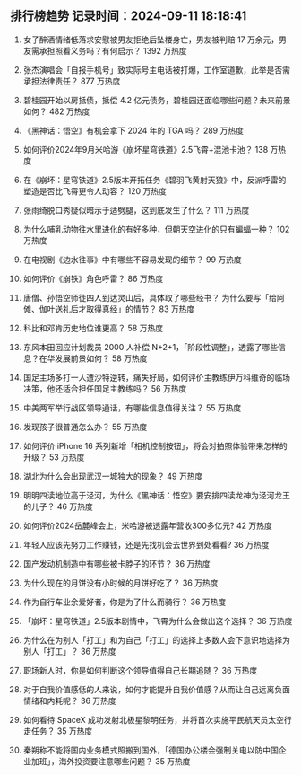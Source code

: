 
## 排行榜趋势 记录时间：2024-09-11 18:18:41
  
  1. 女子醉酒情绪低落求安慰被男友拒绝后坠楼身亡，男友被判赔 17 万余元，男友需承担照看义务吗？有何启示？ 1392 万热度
    
  2. 张杰演唱会「自报手机号」致实际号主电话被打爆，工作室道歉，此举是否需承担法律责任？ 877 万热度
    
  3. 碧桂园开始以房抵债，抵偿 4.2 亿元债务，碧桂园还面临哪些问题？未来前景如何？ 482 万热度
    
  4. 《黑神话：悟空》有机会拿下 2024 年的 TGA 吗？ 289 万热度
    
  5. 如何评价2024年9月米哈游《崩坏星穹铁道》2.5飞霄+混池卡池？ 138 万热度
    
  6. 在《崩坏：星穹铁道》2.5版本开拓任务《碧羽飞黄射天狼》中，反派呼雷的塑造是否比飞霄更令人动容？ 120 万热度
    
  7. 张雨绮脱口秀疑似暗示于适劈腿，这到底发生了什么？ 111 万热度
    
  8. 为什么哺乳动物往水里进化的有好多种，但朝天空进化的只有蝙蝠一种？ 102 万热度
    
  9. 在电视剧《边水往事》中有哪些不容易发现的细节？ 99 万热度
    
  10. 如何评价《崩铁》角色呼雷？ 86 万热度
    
  11. 唐僧、孙悟空师徒四人到达灵山后，具体取了哪些经书？ 为什么要写「给阿傩、伽叶送礼后才取得真经」的情节？ 83 万热度
    
  12. 科比和邓肯历史地位谁更高？ 58 万热度
    
  13. 东风本田回应计划裁员 2000 人补偿 N+2+1，「阶段性调整」，透露了哪些信息？在华发展前景如何？ 58 万热度
    
  14. 国足主场多打一人遭沙特逆转，痛失好局，如何评价主教练伊万科维奇的临场决策，他还适合担任国足主教练吗？ 56 万热度
    
  15. 中美两军举行战区领导通话，有哪些信息值得关注？ 55 万热度
    
  16. 发现孩子很普通怎么办？ 55 万热度
    
  17. 如何评价 iPhone 16 系列新增「相机控制按钮」，将会对拍照体验带来怎样的升级？ 53 万热度
    
  18. 湖北为什么会出现武汉一城独大的现象？ 49 万热度
    
  19. 明明四渎地位高于泾河，为什么《黑神话：悟空》要安排四渎龙神为泾河龙王的儿子？ 46 万热度
    
  20. 如何评价2024岳麓峰会上，米哈游被透露年营收300多亿元? 42 万热度
    
  21. 年轻人应该先努力工作赚钱，还是先找机会去世界到处看看? 36 万热度
    
  22. 国产发动机制造中有哪些被卡脖子的环节？ 36 万热度
    
  23. 为什么现在的月饼没有小时候的月饼好吃了？ 36 万热度
    
  24. 作为自行车业余爱好者，你是为了什么而骑行？ 36 万热度
    
  25. 「崩坏：星穹铁道」2.5版本剧情中，飞霄为什么会做出这个选择？ 36 万热度
    
  26. 为什么在为别人「打工」和为自己「打工」的选择上多数人会下意识地选择为别人「打工」？ 36 万热度
    
  27. 职场新人时，你是如何判断这个领导值得自己长期追随？ 36 万热度
    
  28. 对于自我价值感低的人来说，如何才能提升自我价值感？从而让自己远离负面情绪和内耗呢？ 36 万热度
    
  29. 如何看待 SpaceX 成功发射北极星黎明任务，并将首次实施平民航天员太空行走任务？ 35 万热度
    
  30. 秦朔称不能将国内业务模式照搬到国外，「德国办公楼会强制关电以防中国企业加班」，海外投资要注意哪些问题？ 35 万热度
    